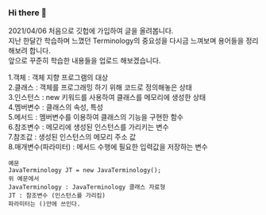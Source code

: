 ### Hi there 👋
2021/04/06 처음으로 깃헙에 가입하여 글을 올려봅니다.  
지난 한달간 학습하며 느꼈던 Terminology의 중요성을 다시금 느껴보며 용어들을 정리해보려 합니다.  
앞으로 꾸준히 학습한 내용들을 업로드 해보겠습니다.  

  1.객체 : 객체 지향 프로그램의 대상  
  2.클래스 : 객체를 프로그래밍 하기 위해 코드로 정의해놓은 상태  
  3.인스턴스 : new 키워드를 사용하여 클래스를 메모리에 생성한 상태  
  4.멤버변수 : 클래스의 속성, 특성  
  5.메서드 : 멤버변수를 이용하여 클래스의 기능을 구현한 함수  
  6.참조변수 : 메모리에 생성된 인스턴스를 가리키는 변수  
  7.참조값 : 생성된 인스턴스의 메모리 주소 값  
  8.매개변수(파라미터) : 메서드 수행에 필요한 입력값을 저장하는 변수  

	예문
	JavaTerminology JT = new JavaTerminology();
	위 예문에서 
	JavaTerminology : JavaTerminology 클래스 자료형
	JT : 참조변수 (인스턴스를 가리킴)
	파라미터는 ()안에 쓰인다.
